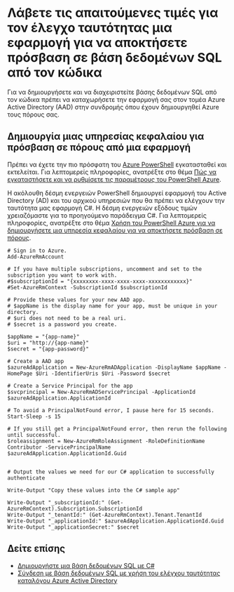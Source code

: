 <properties
   pageTitle="Λάβετε τις απαιτούμενες τιμές για τον έλεγχο ταυτότητας μια εφαρμογή για να αποκτήσετε πρόσβαση σε βάση δεδομένων SQL από τον κώδικα | Microsoft Azure"
   description="Δημιουργήστε ένα κεφάλαιο υπηρεσία για την πρόσβαση σε βάση δεδομένων SQL από τον κώδικα."
   services="sql-database"
   documentationCenter=""
   authors="stevestein"
   manager="jhubbard"
   editor=""
   tags=""/>

<tags
   ms.service="sql-database"
   ms.devlang="na"
   ms.topic="article"
   ms.tgt_pltfrm="na"
   ms.workload="data-management"
   ms.date="09/30/2016"
   ms.author="sstein"/>

# <a name="get-the-required-values-for-authenticating-an-application-to-access-sql-database-from-code"></a>Λάβετε τις απαιτούμενες τιμές για τον έλεγχο ταυτότητας μια εφαρμογή για να αποκτήσετε πρόσβαση σε βάση δεδομένων SQL από τον κώδικα

Για να δημιουργήσετε και να διαχειριστείτε βάσης δεδομένων SQL από τον κώδικα πρέπει να καταχωρήσετε την εφαρμογή σας στον τομέα Azure Active Directory (AAD) στην συνδρομής όπου έχουν δημιουργηθεί Azure τους πόρους σας.

## <a name="create-a-service-principal-to-access-resources-from-an-application"></a>Δημιουργία μιας υπηρεσίας κεφαλαίου για πρόσβαση σε πόρους από μια εφαρμογή

Πρέπει να έχετε την πιο πρόσφατη του [Azure PowerShell](https://msdn.microsoft.com/library/mt619274.aspx) εγκατασταθεί και εκτελείται. Για λεπτομερείς πληροφορίες, ανατρέξτε στο θέμα [Πώς να εγκαταστήσετε και να ρυθμίσετε τις παραμέτρους του PowerShell Azure](../powershell-install-configure.md).

Η ακόλουθη δέσμη ενεργειών PowerShell δημιουργεί εφαρμογή του Active Directory (AD) και του αρχικού υπηρεσιών που θα πρέπει να ελέγχουν την ταυτότητα μας εφαρμογή C#. Η δέσμη ενεργειών εξόδους τιμών χρειαζόμαστε για το προηγούμενο παράδειγμα C#. Για λεπτομερείς πληροφορίες, ανατρέξτε στο θέμα [Χρήση του PowerShell Azure για να δημιουργήσετε μια υπηρεσία κεφαλαίου για να αποκτήσετε πρόσβαση σε πόρους](../resource-group-authenticate-service-principal.md).

   
    # Sign in to Azure.
    Add-AzureRmAccount
    
    # If you have multiple subscriptions, uncomment and set to the subscription you want to work with.
    #$subscriptionId = "{xxxxxxxx-xxxx-xxxx-xxxx-xxxxxxxxxxxx}"
    #Set-AzureRmContext -SubscriptionId $subscriptionId
    
    # Provide these values for your new AAD app.
    # $appName is the display name for your app, must be unique in your directory.
    # $uri does not need to be a real uri.
    # $secret is a password you create.
    
    $appName = "{app-name}"
    $uri = "http://{app-name}"
    $secret = "{app-password}"
    
    # Create a AAD app
    $azureAdApplication = New-AzureRmADApplication -DisplayName $appName -HomePage $Uri -IdentifierUris $Uri -Password $secret
    
    # Create a Service Principal for the app
    $svcprincipal = New-AzureRmADServicePrincipal -ApplicationId $azureAdApplication.ApplicationId
    
    # To avoid a PrincipalNotFound error, I pause here for 15 seconds.
    Start-Sleep -s 15
    
    # If you still get a PrincipalNotFound error, then rerun the following until successful. 
    $roleassignment = New-AzureRmRoleAssignment -RoleDefinitionName Contributor -ServicePrincipalName $azureAdApplication.ApplicationId.Guid
    
    
    # Output the values we need for our C# application to successfully authenticate
    
    Write-Output "Copy these values into the C# sample app"
    
    Write-Output "_subscriptionId:" (Get-AzureRmContext).Subscription.SubscriptionId
    Write-Output "_tenantId:" (Get-AzureRmContext).Tenant.TenantId
    Write-Output "_applicationId:" $azureAdApplication.ApplicationId.Guid
    Write-Output "_applicationSecret:" $secret




## <a name="see-also"></a>Δείτε επίσης

- [Δημιουργήστε μια βάση δεδομένων SQL με C#](sql-database-get-started-csharp.md)
- [Σύνδεση με βάση δεδομένων SQL με χρήση του ελέγχου ταυτότητας καταλόγου Azure Active Directory](sql-database-aad-authentication.md)


